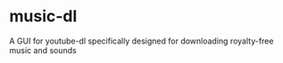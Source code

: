 # music-dl
A GUI for youtube-dl specifically designed for downloading royalty-free music and sounds
